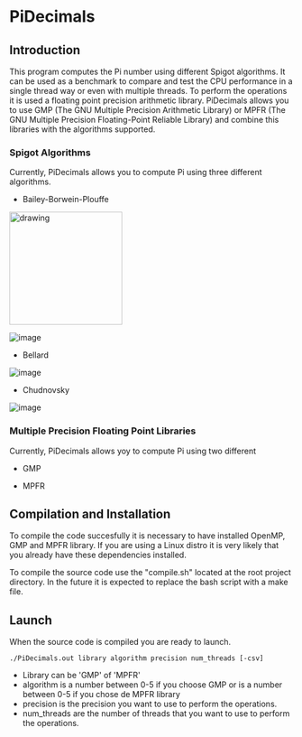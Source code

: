 # PiDecimals

## Introduction

This program computes the Pi number using different Spigot algorithms. 
It can be used as a benchmark to compare and test the CPU performance in a single thread way or even with multiple threads.
To perform the operations it is used a floating point precision arithmetic library. PiDecimals allows you to use GMP (The GNU Multiple Precision Arithmetic Library) or MPFR (The GNU Multiple Precision Floating-Point Reliable Library) and combine this libraries with the algorithms supported.

### Spigot Algorithms

Currently, PiDecimals allows you to compute Pi using three different algorithms.

* Bailey-Borwein-Plouffe

<img src="https://user-images.githubusercontent.com/60443339/195336253-bf6aeeea-c255-458c-9f16-7fcc91d5b2c7.png" alt="drawing" width="200"/>

![image](https://user-images.githubusercontent.com/60443339/195336253-bf6aeeea-c255-458c-9f16-7fcc91d5b2c7.png)

* Bellard

![image](https://user-images.githubusercontent.com/60443339/195336107-7465da26-237c-4a67-8d18-00bc4136e8ca.png)

* Chudnovsky

![image](https://user-images.githubusercontent.com/60443339/195336414-27422fd3-4884-4cf4-a7b8-47bf49f5b67a.png)

### Multiple Precision Floating Point Libraries

Currently, PiDecimals allows yoy to compute Pi using two different 

* GMP 

* MPFR 

## Compilation and Installation

To compile the code succesfully it is necessary to have installed OpenMP, GMP and MPFR library. 
If you are using a Linux distro it is very likely that you already have these dependencies installed.

To compile the source code use the "compile.sh" located at the root project directory. 
In the future it is expected to replace the bash script with a make file.   

## Launch

When the source code is compiled you are ready to launch. 

```console
./PiDecimals.out library algorithm precision num_threads [-csv]
```

* Library can be 'GMP' of 'MPFR'
* algorithm is a number between 0-5 if you choose GMP or is a number between 0-5 if you chose de MPFR library
* precision is the precision you want to use to perform the operations. 
* num_threads are the number of threads that you want to use to perform the operations.


